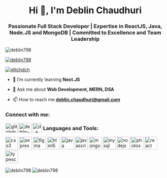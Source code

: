 <h1 align="center">Hi 👋, I'm Deblin Chaudhuri</h1>
<h3 align="center">Passionate Full Stack Developer | Expertise in ReactJS, Java, Node.JS and MongoDB | Committed to Excellence and Team Leadership</h3>

<p align="left"> <img src="https://komarev.com/ghpvc/?username=deblin798&label=Profile%20views&color=0e75b6&style=flat" alt="deblin798" /> </p>

<p align="left"> <a href="https://github-profile-trophy.vercel.app/?username=ryo-ma&theme=darkhub"><img src="https://github-profile-trophy.vercel.app/?username=deblin798" alt="deblin798" /></a> </p>

<p align="left"> <a href="https://twitter.com/glitchdch" target="blank"><img src="https://img.shields.io/twitter/follow/glitchdch?logo=twitter&style=for-the-badge" alt="glitchdch" /></a> </p>

- 🌱 I’m currently learning **Next.JS**

- 💬 Ask me about **Web Development, MERN, DSA**

- 📫 How to reach me **deblin.chaudhuri@gmail.com**

<h3 align="left">Connect with me:</h3>
<p align="left">
<a href="https://twitter.com/glitchdch" target="blank" style="text-decoration: none;">
    <img align="left" src="https://www.vectorlogo.zone/logos/twitter/twitter-icon.svg" alt="glitchdch" height="30" width="40" />
</a>
<a href="https://linkedin.com/in/deblin-chaudhuri" target="blank" style="text-decoration: none;">
    <img align="left" src="https://www.vectorlogo.zone/logos/linkedin/linkedin-icon.svg" alt="deblin-chaudhuri" height="30" width="40" />
</a>
<a href="https://instagram.com/d_e_b_l_i_n" target="blank" style="text-decoration: none;">
    <img align="left" src="https://www.vectorlogo.zone/logos/instagram/instagram-icon.svg" alt="d_e_b_l_i_n" height="30" width="30" />
</a>
</p>

<h3 align="left">Languages and Tools:</h3>
<p align="left"> 
    <a href="https://www.w3schools.com/css/" target="_blank" rel="noreferrer" style="text-decoration: none;">    
        <img src="https://www.vectorlogo.zone/logos/w3_css/w3_css-official.svg" alt="css3" width="40" height="40"/> 
    </a> 
    <a href="https://expressjs.com" target="_blank" rel="noreferrer" style="text-decoration: none;"> 
        <img src="https://www.vectorlogo.zone/logos/expressjs/expressjs-icon.svg" alt="express" width="40" height="40"/> 
    </a> 
    <a href="https://www.figma.com/" target="_blank" rel="noreferrer" style="text-decoration: none;"> 
        <img src="https://www.vectorlogo.zone/logos/figma/figma-icon.svg" alt="figma" width="40" height="40"/> 
    </a> 
    <a href="https://www.w3.org/html/" target="_blank" rel="noreferrer" style="text-decoration: none;"> 
        <img src="https://www.vectorlogo.zone/logos/w3_html5/w3_html5-icon.svg" alt="html5" width="40" height="40"/> 
    </a> 
    <a href="https://www.java.com" target="_blank" rel="noreferrer" style="text-decoration: none;"> 
        <img src="https://www.vectorlogo.zone/logos/java/java-icon.svg" alt="java" width="40" height="40"/> 
    </a> 
    <a href="https://developer.mozilla.org/en-US/docs/Web/JavaScript" target="_blank" rel="noreferrer" style="text-decoration: none;"> 
        <img src="https://www.vectorlogo.zone/logos/javascript/javascript-icon.svg" alt="javascript" width="40" height="40"/> 
    </a> 
    <a href="https://www.mongodb.com/" target="_blank" rel="noreferrer" style="text-decoration: none;">  
        <img src="https://www.vectorlogo.zone/logos/mongodb/mongodb-icon.svg" alt="mongodb" width="40" height="40"/> 
    </a> 
    <a href="https://www.mysql.com/" target="_blank" rel="noreferrer" style="text-decoration: none;"> 
        <img src="https://www.vectorlogo.zone/logos/mysql/mysql-icon.svg" alt="mysql" width="40" height="40"/> 
    </a> 
    <a href="https://nodejs.org" target="_blank" rel="noreferrer" style="text-decoration: none;"> 
        <img src="https://www.vectorlogo.zone/logos/nodejs/nodejs-icon.svg" alt="nodejs" width="40" height="40"/> 
    </a> 
    <a href="https://www.photoshop.com/en" target="_blank" rel="noreferrer" style="text-decoration: none;"> 
        <img src="https://logowik.com/content/uploads/images/adobe-photoshop-cc3131.jpg" alt="photoshop" width="40" height="40"/> 
    </a>
    <a href="https://reactjs.org/" target="_blank" rel="noreferrer" style="text-decoration: none;"> 
        <img src="https://www.vectorlogo.zone/logos/reactjs/reactjs-icon.svg" alt="react" width="40" height="40"/> 
    </a> 
    <a href="https://www.typescriptlang.org/" target="_blank" rel="noreferrer" style="text-decoration: none;"> 
        <img src="https://www.vectorlogo.zone/logos/typescriptlang/typescriptlang-icon.svg" alt="typescript" width="40" height="40"/> 
    </a> </p>

<p><img align="left" src="https://github-readme-stats.vercel.app/api/top-langs?username=deblin798&show_icons=true&locale=en&layout=compact&theme=transparent" alt="deblin798" /></p>

<p><img align="left" src="https://github-readme-streak-stats.herokuapp.com/?user=deblin798&theme=transparent" alt="deblin798" /></p>
